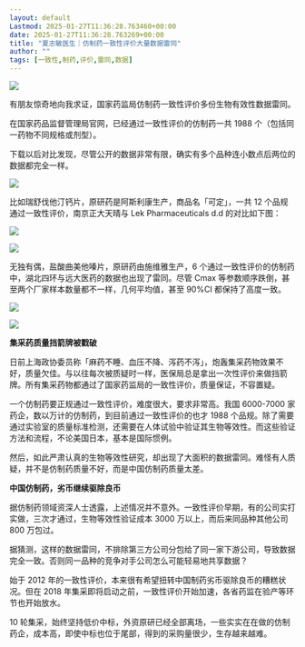 ```yaml
---
layout: default
Lastmod: 2025-01-27T11:36:28.763460+00:00
date: 2025-01-27T11:36:28.763269+00:00
title: "夏志敏医生｜仿制药一致性评价大量数据雷同"
author: ""
tags: [一致性,制药,评价,雷同,数据]
---
```


![](https://images.weserv.nl/?url=https%3A//chinadigitaltimes.net/chinese/files/2025/01/image-1737800508054.png)

有朋友惊奇地向我求证，国家药监局仿制药一致性评价多份生物有效性数据雷同。

在国家药品监督管理局官网，已经通过一致性评价的仿制药一共 1988 个（包括同一药物不同规格或剂型）。

下载以后对比发现，尽管公开的数据非常有限，确实有多个品种连小数点后两位的数据都完全一样。

![](https://images.weserv.nl/?url=https%3A//chinadigitaltimes.net/chinese/files/2025/01/image-1737800550073.png)

比如瑞舒伐他汀钙片，原研药是阿斯利康生产，商品名「可定」，一共 12 个品规通过一致性评价，南京正大天晴与 Lek Pharmaceuticals d.d 的对比如下图：

![](https://images.weserv.nl/?url=https%3A//chinadigitaltimes.net/chinese/files/2025/01/image-1737800558313.png)

  

![](https://images.weserv.nl/?url=https%3A//chinadigitaltimes.net/chinese/files/2025/01/image-1737800579567.png)

无独有偶，盐酸曲美他嗪片，原研药由施维雅生产，6 个通过一致性评价的仿制药中，湖北四环与远大医药的数据也出现了雷同。尽管 Cmax 等参数顺序跌倒，甚至两个厂家样本数量都不一样，几何平均值，甚至 90%CI 都保持了高度一致。

![](https://images.weserv.nl/?url=https%3A//chinadigitaltimes.net/chinese/files/2025/01/image-1737800588087.png)

  

![](https://images.weserv.nl/?url=https%3A//chinadigitaltimes.net/chinese/files/2025/01/image-1737800616799.png)

**集采药质量挡箭牌被戳破**

日前上海政协委员称「麻药不睡、血压不降、泻药不泻」，炮轰集采药物效果不好，质量欠佳。与以往每次被质疑时一样，医保局总是拿出一次性评价来做挡箭牌。所有集采药物都通过了国家药监局的一致性评价，质量保证，不容置疑。

一个仿制药要正规通过一致性评价，难度很大，要求非常高。我国 6000-7000 家药企，数以万计的仿制药，到目前通过一致性评价的也才 1988 个品规。除了需要通过实验室的质量标准检测，还需要在人体试验中验证其生物等效性。而这些验证方法和流程，不论美国日本，基本是国际惯例。

然后，如此严肃认真的生物等效性研究，却出现了大面积的数据雷同。难怪有人质疑，并不是仿制药质量不好，而是中国仿制药质量太差。

**中国仿制药，劣币继续驱除良币**

据仿制药领域资深人士透露，上述情况并不意外。一致性评价早期，有的公司实打实做，三次才通过，生物等效性验证成本 3000 万以上，而后来同品种其他公司 800 万包过。

据猜测，这样的数据雷同，不排除第三方公司分包给了同一家下游公司，导致数据完全一致。否则同一品种的竞争对手公司怎么可能轻易地共享数据？

始于 2012 年的一致性评价，本来很有希望扭转中国制药劣币驱除良币的糟糕状况。但在 2018 年集采即将启动之前，一致性评价开始加速，各省药监在验产等环节也开始放水。

10 轮集采，始终坚持低价中标，外资原研已经全部离场，一些实实在在做的仿制药企，成本高，即使中标也位于尾部，得到的采购量很少，生存越来越难。

